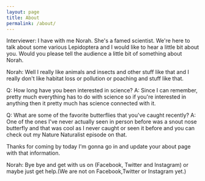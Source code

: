 ```yaml
---
layout: page
title: About
permalink: /about/
---
```

Interviewer: I have with me Norah. She's a famed scientist. We're here to talk about some various Lepidoptera and I would like to hear a little bit about you. Would you please tell the audience a little bit of something about Norah.

Norah: Well I really like animals and insects and other stuff like that and I really don't like habitat loss or pollution or poaching and stuff like that.

Q: How long have you been interested in science?
A: Since I can remember, pretty much everything has to do with science so if you're interested in anything then it pretty much has science connected with it.

Q: What are some of the favorite butterflies that you've caught recently?
A: One of the ones I've never actually seen in person before was a snout nose butterfly and that was cool as I never caught or seen it before and you can check out my Nature Naturalist episode on that.

Thanks for coming by today I'm gonna go in and update your about page with that information.

Norah: Bye bye and get with us on (Facebook, Twitter and Instagram) or maybe just get help.(We are not on Facebook,Twitter or Instagram yet.)
